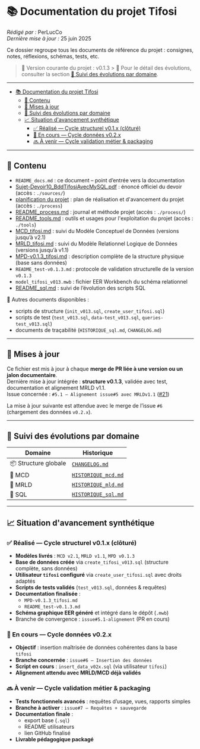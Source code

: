 # 📚 Documentation du projet Tifosi

_Rédigé par :_ PerLucCo  
_Dernière mise à jour :_ 25 juin 2025  

Ce dossier regroupe tous les documents de référence du projet : consignes, notes, réflexions, schémas, tests, etc.

> 🧭 Version courante du projet : v0.1.3 > 🔎 Pour le détail des évolutions, consulter la section [🔄 Suivi des évolutions par domaine](#-suivi-des-évolutions-par-domaine).

---

- [📚 Documentation du projet Tifosi](#-documentation-du-projet-tifosi)
  - [🧾 Contenu](#-contenu)
  - [🔄 Mises à jour](#-mises-à-jour)
  - [🔄 Suivi des évolutions par domaine](#-suivi-des-évolutions-par-domaine)
  - [📈 Situation d'avancement synthétique](#-situation-davancement-synthétique)
    - [✅ Réalisé — Cycle structurel v0.1.x (clôturé)](#-réalisé--cycle-structurel-v01x-clôturé)
    - [🚧 En cours — Cycle données v0.2.x](#-en-cours--cycle-données-v02x)
    - [🔜 À venir — Cycle validation métier \& packaging](#-à-venir--cycle-validation-métier--packaging)

---

## 🧾 Contenu

- `README_docs.md` : ce document – point d’entrée vers la documentation
- [Sujet-Devoir10_BddTifosiAvecMySQL.pdf](./sources/Sujet-Devoir10_BddTifosiAvecMySQL.pdf) : énoncé officiel du devoir (accès : `./sources/`)
- [planification du projet](./process/README_plan.md) : plan de réalisation et d'avancement du projet (accès : `./process`)
- [README_process.md](./process/README_process.md) : journal et méthode projet (accès : `./process/`)
- [README_tools.md](./tools/README_tools.md) : outils et usages pour l'exploitation du projet (accès : `./tools`)
- [MCD_tifosi.md](./implementation/mcd/MCD_tifosi.md) : suivi du Modèle Conceptuel de Données (versions jusqu’à v2.1)
- [MRLD_tifosi.md](./implementation/mld/MRLD_tifosi.md) : suivi du Modèle Relationnel Logique de Données (versions jusqu’à v1.1)
- [MPD-v0.1.3_tifosi.md](./implementation/sql/sql-v0.1/versions/sql-v0.1.3/MPD-v0.1.3_tifosi.md) : description complète de la structure physique (base sans données)
- `README_test-v0.1.3.md` : protocole de validation structurelle de la version `v0.1.3`
- `model_tifosi_v013.mwb` : fichier EER Workbench du schéma relationnel
- [README_sql.md](./implementation/sql/README_sql.md) : suivi de l’évolution des scripts SQL

🔎 Autres documents disponibles :

- scripts de structure (`init_v013.sql`, `create_user_tifosi.sql`)
- scripts de test (`test_v013.sql`, `data-test_v013.sql`, `queries-test_v013.sql`)
- documents de traçabilité (`HISTORIQUE_sql.md`, `CHANGELOG.md`)

---

## 🔄 Mises à jour

Ce fichier est mis à jour à chaque **merge de PR liée à une version ou un jalon documentaire**.  
Dernière mise à jour intégrée : **structure v0.1.3**, validée avec test, documentation et alignement MRLD v1.1.  
Issue concernée : `#5.1 – Alignement issue#5 avec MRLDv1.1` ([#21](https://github.com/MonLucCo/CEF_MySQL-BDD_Tifosi_Test-version/issues/21))

La mise à jour suivante est attendue avec le merge de l’issue `#6` (chargement des données `v0.2.x`).

---

## 🔄 Suivi des évolutions par domaine

| Domaine | Historique |
|--|--|
| 📦 Structure globale | [`CHANGELOG.md`](../CHANGELOG.md) |
| 🧱 MCD | [`HISTORIQUE_mcd.md`](./implementation/mcd/HISTORIQUE_mcd.md) |
| 🧩 MRLD | [`HISTORIQUE_mld.md`](./implementation/mld/HISTORIQUE_mld.md) |
| 🧰 SQL | [`HISTORIQUE_sql.md`](./implementation/sql/HISTORIQUE_sql.md) |

---

## 📈 Situation d'avancement synthétique

### ✅ Réalisé — Cycle structurel v0.1.x (clôturé)

- **Modèles livrés** : `MCD v2.1`, `MRLD v1.1`, `MPD v0.1.3`
- **Base de données créée** via `create_tifosi_v013.sql` (structure complète, sans données)
- **Utilisateur `tifosi` configuré** via `create_user_tifosi.sql` avec droits adaptés
- **Scripts de tests validés** (`test_v013.sql`, données & requêtes)
- **Documentation finalisée** :
  - `MPD-v0.1.3_tifosi.md`
  - `README_test-v0.1.3.md`
- **Schéma graphique EER généré** et intégré dans le dépôt (`.mwb`)
- Branche de convergence : `issue#5.1-alignement` (PR en cours)

### 🚧 En cours — Cycle données v0.2.x

- **Objectif** : insertion maîtrisée de données cohérentes dans la base `tifosi`
- **Branche concernée** : `issue#6 – Insertion des données`
- **Script en cours** : `insert_data_v02x.sql` (via utilisateur `tifosi`)
- **Alignement attendu avec MRLD/MCD déjà validés**

### 🔜 À venir — Cycle validation métier & packaging

- **Tests fonctionnels avancés** : requêtes d’usage, vues, rapports simples
- **Branche à activer** : `issue#7 – Requêtes + sauvegarde`
- **Documentation finale** :
  - export base (`.sql`)
  - README utilisateurs
  - lien GitHub finalisé
- **Livrable pédagogique packagé**
